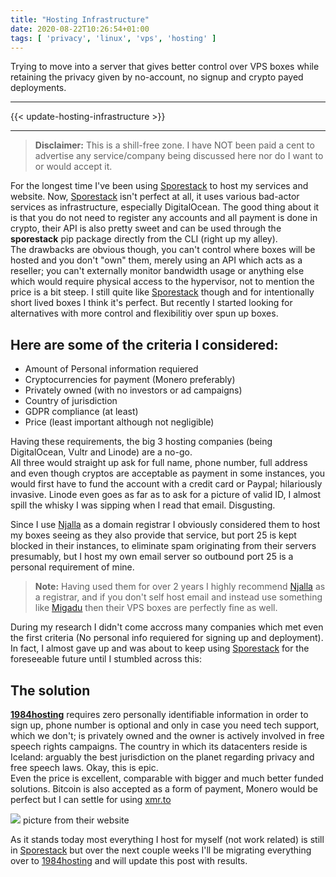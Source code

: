 ```yaml
---
title: "Hosting Infrastructure"
date: 2020-08-22T10:26:54+01:00
tags: [ 'privacy', 'linux', 'vps', 'hosting' ]
---
```

Trying to move into a server that gives better control over VPS boxes while retaining the privacy given by no-account, no signup and crypto payed deployments.

<!--more-->

* * *

{{< update-hosting-infrastructure >}}

* * *

> **Disclaimer:** This is a shill-free zone. I have NOT been paid a cent to advertise any service/company being discussed here nor do I want to or would accept it.

For the longest time I've been using [Sporestack](https://sporestack.com) to host my services and website. Now, [Sporestack](https://sporestack.com) isn't perfect at all, it uses various bad-actor services as infrastructure, especially DigitalOcean. The good thing about it is that you do not need to register any accounts and all payment is done in crypto, their API is also pretty sweet and can be used through the **sporestack** pip package directly from the CLI (right up my alley).  
The drawbacks are obvious though, you can't control where boxes will be hosted and you don't "own" them, merely using an API which acts as a reseller; you can't externally monitor bandwidth usage or anything else which would require physical access to the hypervisor, not to mention the price is a bit steep. I still quite like [Sporestack](https://sporestack.com) though and for intentionally short lived boxes I think it's perfect. But recently I started looking for alternatives with more control and flexibilitiy over spun up boxes.

## Here are some of the criteria I considered:

* Amount of Personal information requiered
* Cryptocurrencies for payment (Monero preferably)
* Privately owned (with no investors or ad campaigns)
* Country of jurisdiction
* GDPR compliance (at least)
* Price (least important although not negligible)

Having these requirements, the big 3 hosting companies (being DigitalOcean, Vultr and Linode) are a no-go.  
All three would straight up ask for full name, phone number, full address and even though cryptos are acceptable as payment in some instances, you would first have to fund the account with a credit card or Paypal; hilariously invasive. Linode even goes as far as to ask for a picture of valid ID, I almost spill the whisky I was sipping when I read that email. Disgusting.

Since I use [Njalla](https://njal.la) as a domain registrar I obviously considered them to host my boxes seeing as they also provide that service, but port 25 is kept blocked in their instances, to eliminate spam originating from their servers presumably, but I host my own email server so outbound port 25 is a personal requirement of mine.

> **Note:** Having used them for over 2 years I highly recommend [Njalla](https://njal.la) as a registrar, and if you don't self host email and instead use something like [Migadu](https://migadu.com) then their VPS boxes are perfectly fine as well.

During my research I didn't come accross many companies which met even the first criteria (No personal info requiered for signing up and deployment). In fact, I almost gave up and was about to keep using [Sporestack](https://sporestack.com) for the foreseeable future until I stumbled across this:

## The solution

**[1984hosting](https://1984hosting.com)** requires zero personally identifiable information in order to sign up, phone number is optional and only in case you need tech support, which we don't; is privately owned and the owner is actively involved in free speech rights campaigns. The country in which its datacenters reside is Iceland: arguably the best jurisdiction on the planet regarding privacy and free speech laws. Okay, this is epic.  
Even the price is excellent, comparable with bigger and much better funded solutions. Bitcoin is also accepted as a form of payment, Monero would be perfect but I can settle for using [xmr.to](https://xmr.to)

![](/hosting-infrastructure/1.png) picture from their website

As it stands today most everything I host for myself (not work related) is still in [Sporestack](https://sporestack.com) but over the next couple weeks I'll be migrating everything over to [1984hosting](https://1984hosting.com) and will update this post with results.
